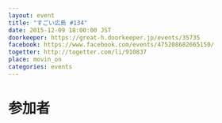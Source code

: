 ```yaml
---
layout: event
title: "すごい広島 #134"
date: 2015-12-09 18:00:00 JST
doorkeeper: https://great-h.doorkeeper.jp/events/35735
facebook: https://www.facebook.com/events/475208682665150/
togetter: http://togetter.com/li/910837
place: movin_on
categories: events
---
```


# 参加者
